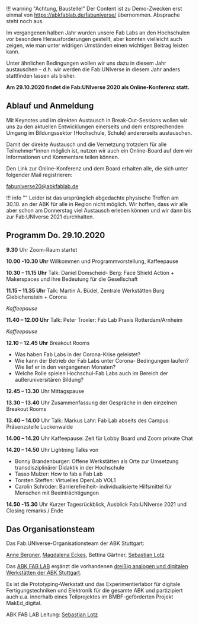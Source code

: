 !!! warning "Achtung, Baustelle!" 
	Der Content ist zu Demo-Zwecken erst einmal von https://abkfablab.de/fabuniverse/ übernommen. Absprache steht noch aus.


Im vergangenen halben Jahr wurden unsere Fab Labs an den Hochschulen vor besondere Herausforderungen gestellt, aber konnten vielleicht auch zeigen, wie man unter widrigen Umständen einen wichtigen Beitrag leisten kann. 

Unter ähnlichen Bedingungen wollen wir uns dazu in diesem Jahr austauschen – d.h. wir werden die Fab:UNIverse in diesem Jahr anders stattfinden lassen als bisher.

**Am 29.10.2020 findet die Fab:UNIverse 2020 als Online-Konferenz statt.**

## Ablauf und Anmeldung

Mit Keynotes und im direkten Austausch in Break-Out-Sessions wollen wir uns zu den aktuellen Entwicklungen einerseits und dem entsprechenden Umgang im Bildungssektor (Hochschule, Schule) andererseits austauschen.

Damit der direkte Austausch und die Vernetzung trotzdem für alle Teilnehmer\*innen möglich ist, nutzen wir auch ein Online-Board auf dem wir Informationen und Kommentare teilen können. 

Den Link zur Online-Konferenz und dem Board erhalten alle, die sich unter folgender Mail registrieren: 

[fabuniverse20@abkfablab.de](mailto:fabuniverse20@abkfablab.de)  

!!! info "" 
	Leider ist das ursprünglich abgedachte physische Treffen am 30.10. an der ABK für alle in Region nicht möglich. Wir hoffen, dass wir alle aber schon am Donnerstag viel Austausch erleben können und wir dann bis zur Fab:UNIverse 2021 durchhalten.

## Programm Do. 29.10.2020

**9.30** Uhr Zoom-Raum startet

**10.00 -10.30 Uhr** Willkommen und Programmvorstellung, Kaffeepause

**10.30 – 11.15 Uhr** Talk: Daniel Domscheid- Berg: Face Shield Action + Makerspaces und ihre Bedeutung für die Gesellschaft

**11.15 – 11.35 Uhr** Talk: Martin A. Büdel, Zentrale Werkstätten Burg Giebichenstein + Corona

*Kaffeepause*

**11.40 – 12.00 Uhr** Talk: Peter Troxler: Fab Lab Praxis Rotterdam/Arnheim

*Kaffeepause*

**12.10 – 12.45 Uhr** Breakout Rooms

- Was haben Fab Labs in der Corona-Krise geleistet?
- Wie kann der Betrieb der Fab Labs unter Corona- Bedingungen laufen? Wie lief er in den vergangenen Monaten?
- Welche Rolle spielen Hochschul-Fab Labs auch im Bereich der außeruniversitären Bildung?


**12.45 – 13.30** Uhr Mittagspause

**13.30 – 13.40** Uhr Zusammenfassung der Gespräche in den einzelnen Breakout Rooms

**13.40 – 14.00** Uhr Talk: Markus Lahr: Fab Lab abseits des Campus: Präsenzstelle Luckenwalde

**14.00 – 14.20** Uhr Kaffeepause: Zeit für Lobby Board und Zoom private Chat

**14.20 – 14.50** Uhr Lightning Talks von

- Bonny Brandenburger: Offene Werkstätten als Orte zur Umsetzung transdisziplinärer Didaktik in der Hochschule
- Tasso Mulzer: How to fab a Fab Lab
- Torsten Steffen: Virtuelles OpenLab VOL1
- Carolin Schröder: Barrierefreiheit- individualisierte Hilfsmittel für Menschen mit Beeinträchtigungen


**14.50 -15.30** Uhr Kurzer Tagesrückblick, Ausblick Fab:UNIverse 2021 und Closing remarks / Ende

## Das Organisationsteam

Das Fab:UNIverse-Organisationsteam der ABK Stuttgart: 

[Anne Bergner](https://www.abk-stuttgart.de/personen/anne-bergner.html), [Magdalena Eckes](https://www.abk-stuttgart.de/personen/magdalena-eckes.html), Bettina Gärtner, [Sebastian Lotz](https://www.abk-stuttgart.de/personen/sebastian-lotz-ma.html)

 

Das [ABK FAB LAB](https://abkfablab.de/)  ergänzt die vorhandenen [dreißig analogen und digitalen Werkstätten der ABK Stuttgart](https://www.abk-stuttgart.de/hochschule/einrichtungen/werkstaetten.html). 

Es ist die Prototyping-Werkstatt und das Experimentierlabor für digitale Fertigungstechniken und Elektronik für die gesamte ABK und partizipiert auch u.a. innerhalb eines Teilprojektes im BMBF-geförderten Projekt MakEd_digital. 

ABK FAB LAB Leitung: [Sebastian Lotz](https://www.abk-stuttgart.de/personen/sebastian-lotz-ma.html)
